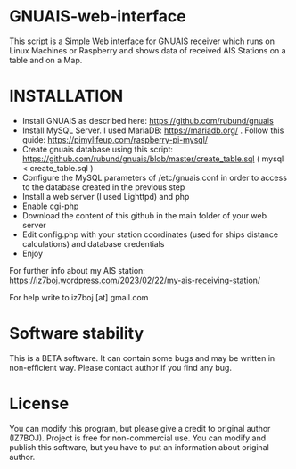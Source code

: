 # GNUAIS-web-interface
This script is a Simple Web interface for GNUAIS receiver which runs on Linux Machines or Raspberry and shows data of received AIS Stations on a table and on a Map.

# INSTALLATION
- Install GNUAIS as described here: https://github.com/rubund/gnuais
- Install MySQL Server. I used MariaDB: https://mariadb.org/ . Follow this guide: https://pimylifeup.com/raspberry-pi-mysql/
- Create gnuais database using this script: https://github.com/rubund/gnuais/blob/master/create_table.sql ( mysql < create_table.sql )
- Configure the MySQL parameters of /etc/gnuais.conf in order to access to the database created in the previous step
- Install a web server (I used Lighttpd) and php 
- Enable cgi-php
- Download the content of this github in the main folder of your web server
- Edit config.php with your station coordinates (used for ships distance calculations) and database credentials
- Enjoy

For further info about my AIS station: https://iz7boj.wordpress.com/2023/02/22/my-ais-receiving-station/

For help write to iz7boj [at] gmail.com

# Software stability

This is a BETA software. It can contain some bugs and may be written in non-efficient way. Please contact author if you find any bug.

# License
You can modify this program, but please give a credit to original author (IZ7BOJ). Project is free for non-commercial use. You can modify and publish this software, but you have to put an information about original author.
